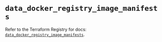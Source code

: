# `data_docker_registry_image_manifests`

Refer to the Terraform Registry for docs: [`data_docker_registry_image_manifests`](https://registry.terraform.io/providers/kreuzwerker/docker/3.6.2/docs/data-sources/registry_image_manifests).
